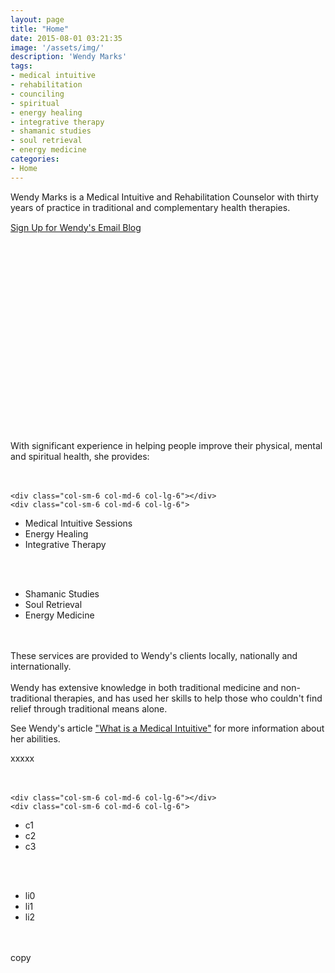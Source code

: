 ```yaml
---
layout: page
title: "Home"
date: 2015-08-01 03:21:35
image: '/assets/img/'
description: 'Wendy Marks'
tags:
- medical intuitive
- rehabilitation
- counciling
- spiritual
- energy healing
- integrative therapy
- shamanic studies
- soul retrieval
- energy medicine
categories:
- Home
---
```


<div class="post-prim">
<!-- <div class="col-sm-2 col-md-2 col-lg-2"></div> -->
<div id="wendy" class="col-sm-12 col-md-12 col-lg-12"></div>
<!-- <div class="col-sm-2 col-md-2 col-lg-2"></div> -->
    <div class='col-xs-12 col-md-12 col-lg-12 marks-copy'>Wendy Marks is a Medical Intuitive and Rehabilitation Counselor with thirty years of practice in traditional and complementary health therapies.
<div style="margin-top:15px;"><a href="http://visitor.r20.constantcontact.com/d.jsp?llr=ourelesab&amp;p=oi&amp;m=1118984881806&amp;sit=58jkkwfjb&amp;f=ce6451c5-4206-480f-900c-751ed3eae805" class="btn btn-lg btn-info">Sign Up for Wendy's Email Blog</a></div>
    </div>

<div class='col-xs-12 col-md-12 col-lg-12'>
    <div class="col-xs-0 col-sm-0 col-md-0 col-lg-0"></div><div style="min-height:315px;" class="youtube-player col-xs-12 col-sm-12 col-md-12 col-lg-12" data-id="MJCESPadHK8"></div>
    <div class="col-xs-0 col-sm-0 col-md-0 col-lg-0"></div>
</div>
&nbsp;

</div>



<div class="post-alt">
    <div class='divider col-xs-12 col-md-12 col-lg-12'>
        <span class="icom-logo-fleur"></span>
    </div>
    <div class='col-xs-12 col-md-12 col-lg-12 marks-copy'>
With significant experience in helping people improve their physical, mental and spiritual health, she provides:
<div class="col-sm-6 col-md-6 col-lg-6">
<br/><br/>

    <div class="col-sm-6 col-md-6 col-lg-6"></div>
    <div class="col-sm-6 col-md-6 col-lg-6">
<ul><li style="text-align:left;">Medical Intuitive Sessions</li>
<li style="text-align:left;">Energy Healing</li>
<li style="text-align:left;">Integrative Therapy</li></ul>
    </div>
</div>
<div class="col-sm-6 col-md-6 col-lg-6">
<br/><br/>
    <div class="col-sm-6 col-md-6 col-lg-6"><ul><li style="text-align:left;">Shamanic Studies</li>
<li style="text-align:left;">Soul Retrieval</li>
<li style="text-align:left;">Energy Medicine </li></ul></div>
    <div class="col-sm-6 col-md-6 col-lg-6"></div>
    </div>
    </div> <!-- .marks-copy -->
        <div class="col-sm-12 col-md-12 col-lg-12 marks-copy">
        <br/><br/>
        These services are provided to Wendy's clients locally, nationally and internationally.
    </div><!-- .marks-copy -->
        <div class='divider divider-down col-xs-12 col-md-12 col-lg-12'>
        <span class="icom-logo-fleur"></span>
    </div>
    &nbsp;
</div>
<div class="post-prim">
Wendy has extensive knowledge in both traditional medicine and non-traditional therapies, and has used her skills to help those who couldn't find relief through traditional means alone.

See Wendy's article <a href="/what-is-a/">"What is a Medical Intuitive"</a> for more information about her abilities.
</div>
<!-- ./post-prim -->
<div class="post-alt">
    <div class='divider col-xs-12 col-md-12 col-lg-12'>
        <span class="icom-logo-fleur"></span>
    </div>
    <div class='col-xs-12 col-md-12 col-lg-12 marks-copy'>
xxxxx
<div class="col-sm-6 col-md-6 col-lg-6">
<br/><br/>

    <div class="col-sm-6 col-md-6 col-lg-6"></div>
    <div class="col-sm-6 col-md-6 col-lg-6">
<ul><li style="text-align:left;">c1</li>
<li style="text-align:left;">c2</li>
<li style="text-align:left;">c3</li></ul>
    </div>
</div>
<div class="col-sm-6 col-md-6 col-lg-6">
<br/><br/>
    <div class="col-sm-6 col-md-6 col-lg-6"><ul><li style="text-align:left;">li0</li>
<li style="text-align:left;">li1</li>
<li style="text-align:left;">li2 </li></ul></div>
    <div class="col-sm-6 col-md-6 col-lg-6"></div>
    </div>
    </div> <!-- .marks-copy -->
        <div class="col-sm-12 col-md-12 col-lg-12 marks-copy">
        <br/><br/>
        copy
    </div><!-- .marks-copy -->
        <div class='divider divider-down col-xs-12 col-md-12 col-lg-12'>
        <span class="icom-logo-fleur"></span>
    </div>
    &nbsp;
</div>